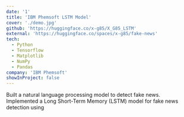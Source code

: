 ```yaml
---
date: '1'
title: 'IBM Phemsoft LSTM Model'
cover: './demo.jpg'
github: 'https://huggingface.co/x-g85/X_G85_LSTM'
external: 'https://huggingface.co/spaces/x-g85/fake-news'
tech:
  - Python
  - Tensorflow
  - Matplotlib
  - NumPy
  - Pandas
company: 'IBM Phemsoft'
showInProject: false
---
```


Built a natural language processing model to detect fake news. Implemented a Long Short-Term Memory (LSTM) model for fake news detection using
